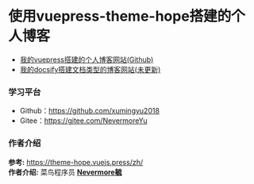 # 使用vuepress-theme-hope搭建的个人博客

- [我的vuepress搭建的个人博客网站(Github)](https://xumingyu2018.github.io/)
- [我的docsify搭建文档类型的博客网站(未更新)](https://xumingyu2018.github.io/docsify-blog/)

### 学习平台

- Github：https://github.com/xumingyu2018
- Gitee：https://gitee.com/NevermoreYu

### 作者介绍

**参考:**  https://theme-hope.vuejs.press/zh/    
**作者介绍:**  菜鸟程序员  **[Nevermore毓](https://github.com/xumingyu2018)** 

